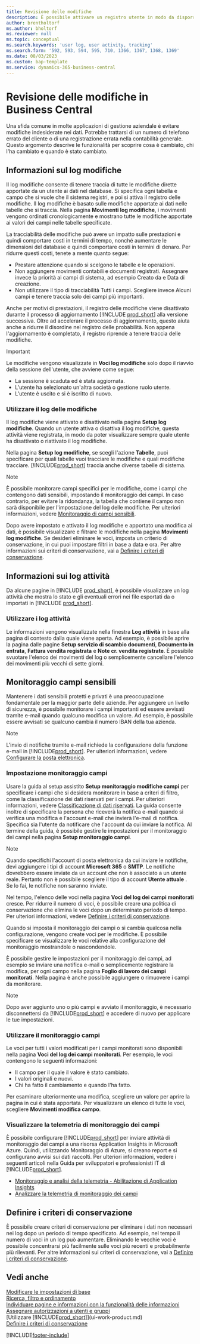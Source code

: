 ```yaml
---
title: Revisione delle modifiche
description: È possibile attivare un registro utente in modo da disporre di uno storico di tutte le modifiche apportate ai dati delle tabelle tracciate. È anche possibile tenere traccia delle attività con determinati tipi di registri attività.
author: brentholtorf
ms.author: bholtorf
ms.reviewer: null
ms.topic: conceptual
ms.search.keywords: 'user log, user activity, tracking'
ms.search.form: '592, 593, 594, 595, 710, 1366, 1367, 1368, 1369'
ms.date: 08/03/2023
ms.custom: bap-template
ms.service: dynamics-365-business-central
---
```

# <a name="auditing-changes-in-business-central"></a>Revisione delle modifiche in Business Central

Una sfida comune in molte applicazioni di gestione aziendale è evitare modifiche indesiderate nei dati. Potrebbe trattarsi di un numero di telefono errato del cliente o di una registrazione errata nella contabilità generale. Questo argomento descrive le funzionalità per scoprire cosa è cambiato, chi l'ha cambiato e quando è stato cambiato.

## <a name="about-the-change-log"></a>Informazioni sul log modifiche

Il log modifiche consente di tenere traccia di tutte le modifiche dirette apportate da un utente ai dati nel database. Si specifica ogni tabella e campo che si vuole che il sistema registri, e poi si attiva il registro delle modifiche. Il log modifiche è basato sulle modifiche apportate ai dati nelle tabelle che si traccia. Nella pagina **Movimenti log modifiche**, i movimenti vengono ordinati cronologicamente e mostrano tutte le modifiche apportate ai valori dei campi nelle tabelle specificate. 

La tracciabilità delle modifiche può avere un impatto sulle prestazioni e quindi comportare costi in termini di tempo, nonché aumentare le dimensioni del database e quindi comportare costi in termini di denaro. Per ridurre questi costi, tenete a mente quanto segue:

- Prestare attenzione quando si scelgono le tabelle e le operazioni.
- Non aggiungere movimenti contabili e documenti registrati. Assegnare invece la priorità ai campi di sistema, ad esempio Creato da e Data di creazione.
- Non utilizzare il tipo di tracciabilità Tutti i campi. Scegliere invece Alcuni campi e tenere traccia solo dei campi più importanti.

Anche per motivi di prestazioni, il registro delle modifiche viene disattivato durante il processo di aggiornamento [!INCLUDE [prod_short](includes/prod_short.md)] alla versione successiva. Oltre ad accelerare il processo di aggiornamento, questo aiuta anche a ridurre il disordine nel registro delle probabilità. Non appena l'aggiornamento è completato, il registro riprende a tenere traccia delle modifiche.

> [!Important]
> Le modifiche vengono visualizzate in **Voci log modifiche** solo dopo il riavvio della sessione dell'utente, che avviene come segue:
>
> - La sessione è scaduta ed è stata aggiornata.
> - L'utente ha selezionato un'altra società o gestione ruolo utente.
> - L'utente è uscito e si è iscritto di nuovo.

### <a name="work-with-the-change-log"></a>Utilizzare il log delle modifiche

Il log modifiche viene attivato e disattivato nella pagina **Setup log modifiche**. Quando un utente attiva o disattiva il log modifiche, questa attività viene registrata, in modo da poter visualizzare sempre quale utente ha disattivato o riattivato il log modifiche.

Nella pagina **Setup log modifiche**, se scegli l'azione **Tabelle**, puoi specificare per quali tabelle vuoi tracciare le modifiche e quali modifiche tracciare. [!INCLUDE[prod_short](includes/prod_short.md)] traccia anche diverse tabelle di sistema.

> [!NOTE]
> È possibile monitorare campi specifici per le modifiche, come i campi che contengono dati sensibili, impostando il monitoraggio dei campi. In caso contrario, per evitare la ridondanza, la tabella che contiene il campo non sarà disponibile per l'impostazione del log delle modifiche. Per ulteriori informazioni, vedere [Monitoraggio di campi sensibili](across-log-changes.md#monitor-sensitive-fields).

Dopo avere impostato e attivato il log modifiche e apportato una modifica ai dati, è possibile visualizzare e filtrare le modifiche nella pagina **Movimenti log modifiche**. Se desideri eliminare le voci, imposta un criterio di conservazione, in cui puoi impostare filtri in base a data e ora. Per altre informazioni sui criteri di conservazione, vai a [Definire i criteri di conservazione](admin-data-retention-policies.md).  

## <a name="about-activity-logs"></a>Informazioni sui log attività

Da alcune pagine in [!INCLUDE [prod_short](includes/prod_short.md)], è possibile visualizzare un log attività che mostra lo stato e gli eventuali errori nei file esportati da o importati in [!INCLUDE [prod_short](includes/prod_short.md)].  

### <a name="work-with-activity-logs"></a>Utilizzare i log attività

Le informazioni vengono visualizzate nella finestra **Log attività** in base alla pagina di contesto dalla quale viene aperta. Ad esempio, è possibile aprire la pagina dalle pagine **Setup servizio di scambio documenti**, **Documento in entrata**, **Fattura vendita registrata** e **Note cr. vendita registrate**. È possibile svuotare l'elenco dei movimenti del log o semplicemente cancellare l'elenco dei movimenti più vecchi di sette giorni.  

## <a name="monitor-sensitive-fields"></a>Monitoraggio campi sensibili

Mantenere i dati sensibili protetti e privati è una preoccupazione fondamentale per la maggior parte delle aziende. Per aggiungere un livello di sicurezza, è possibile monitorare i campi importanti ed essere avvisati tramite e-mail quando qualcuno modifica un valore. Ad esempio, è possibile essere avvisati se qualcuno cambia il numero IBAN della tua azienda.

> [!NOTE]
> L'invio di notifiche tramite e-mail richiede la configurazione della funzione e-mail in [!INCLUDE[prod_short](includes/prod_short.md)]. Per ulteriori informazioni, vedere [Configurare la posta elettronica](admin-how-setup-email.md).

### <a name="set-up-field-monitoring"></a>Impostazione monitoraggio campi

Usare la guida al setup assistito **Setup monitoraggio modifiche campi** per specificare i campi che si desidera monitorare in base a criteri di filtro, come la classificazione dei dati riservati per i campi. Per ulteriori informazioni, vedere [Classificazione di dati riservati](admin-classifying-data-sensitivity.md). La guida consente inoltre di specificare la persona che riceverà la notifica e-mail quando si verifica una modifica e l'account e-mail che invierà l'e-mail di notifica. Specifica sia l'utente da notificare che l'account da cui inviare la notifica. Al termine della guida, è possibile gestire le impostazioni per il monitoraggio dei campi nella pagina **Setup monitoraggio campi**. 

> [!NOTE]
> Quando specifichi l'account di posta elettronica da cui inviare le notifiche, devi aggiungere i tipi di account **Microsoft 365** o **SMTP**. Le notifiche dovrebbero essere inviate da un account che non è associato a un utente reale. Pertanto non è possibile scegliere il tipo di account **Utente attuale** . Se lo fai, le notifiche non saranno inviate. 

Nel tempo, l'elenco delle voci nella pagina **Voci del log dei campi monitorati** cresce. Per ridurre il numero di voci, è possibile creare una politica di conservazione che elimina le voci dopo un determinato periodo di tempo. Per ulteriori informazioni, vedere [Definire i criteri di conservazione](admin-data-retention-policies.md).

Quando si imposta il monitoraggio dei campi o si cambia qualcosa nella configurazione, vengono create voci per le modifiche. È possibile specificare se visualizzare le voci relative alla configurazione del monitoraggio mostrandole o nascondendole. 

È possibile gestire le impostazioni per il monitoraggio dei campi, ad esempio se inviare una notifica e-mail o semplicemente registrare la modifica, per ogni campo nella pagina **Foglio di lavoro dei campi monitorati**. Nella pagina è anche possibile aggiungere o rimuovere i campi da monitorare.

> [!NOTE]
> Dopo aver aggiunto uno o più campi e avviato il monitoraggio, è necessario disconnettersi da [!INCLUDE[prod_short](includes/prod_short.md)] e accedere di nuovo per applicare le tue impostazioni.

### <a name="work-with-field-monitoring"></a>Utilizzare il monitoraggio campi

Le voci per tutti i valori modificati per i campi monitorati sono disponibili nella pagina **Voci del log dei campi monitorati**. Per esempio, le voci contengono le seguenti informazioni:

- Il campo per il quale il valore è stato cambiato.
- I valori originali e nuovi.
- Chi ha fatto il cambiamento e quando l'ha fatto.

Per esaminare ulteriormente una modifica, scegliere un valore per aprire la pagina in cui è stata apportata. Per visualizzare un elenco di tutte le voci, scegliere **Movimenti modifica campo**.

### <a name="view-field-monitoring-telemetry"></a>Visualizzare la telemetria di monitoraggio dei campi

È possibile configurare [!INCLUDE[prod_short](includes/prod_short.md)] per inviare attività di monitoraggio dei campi a una risorsa Application Insights in Microsoft Azure. Quindi, utilizzando Monitoraggio di Azure, si creano report e si configurano avvisi sui dati raccolti. Per ulteriori informazioni, vedere i seguenti articoli nella Guida per sviluppatori e professionisti IT di [!INCLUDE[prod_short](includes/prod_short.md)].

- [Monitoraggio e analisi della telemetria - Abilitazione di Application Insights](/dynamics365/business-central/dev-itpro/administration/telemetry-overview#enable)
- [Analizzare la telemetria di monitoraggio dei campi](/dynamics365/business-central/dev-itpro/administration/telemetry-field-monitoring-trace)

## <a name="define-retention-policies"></a>Definire i criteri di conservazione

È possibile creare criteri di conservazione per eliminare i dati non necessari nei log dopo un periodo di tempo specificato. Ad esempio, nel tempo il numero di voci in un log può aumentare. Eliminando le vecchie voci è possibile concentrarsi più facilmente sulle voci più recenti e probabilmente più rilevanti. Per altre informazioni sui criteri di conservazione, vai a [Definire i criteri di conservazione](admin-data-retention-policies.md).

## <a name="see-also"></a>Vedi anche

[Modificare le impostazioni di base](ui-change-basic-settings.md)  
[Ricerca, filtro e ordinamento](ui-enter-criteria-filters.md)  
[Individuare pagine e informazioni con la funzionalità delle informazioni](ui-search.md)  
[Assegnare autorizzazioni a utenti e gruppi](ui-define-granular-permissions.md)  
[Utilizzare [!INCLUDE[prod_short](includes/prod_short.md)]](ui-work-product.md)  
[Definire i criteri di conservazione](admin-data-retention-policies.md)  

[!INCLUDE[footer-include](includes/footer-banner.md)]
